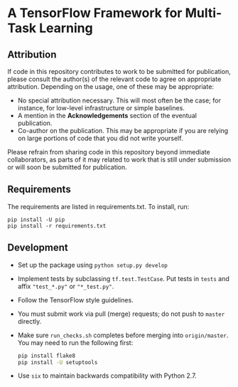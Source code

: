 # A TensorFlow Framework for Multi-Task Learning

## Attribution

If code in this repository contributes to work to be submitted for
publication, please consult the author(s) of the relevant code to
agree on appropriate attribution. Depending on the usage, one of these
may be appropriate:

* No special attribution necessary. This will most often be the case;
  for instance, for low-level infrastructure or simple baselines.
* A mention in the **Acknowledgements** section of the eventual
  publication.
* Co-author on the publication. This may be appropriate if you are
  relying on large portions of code that you did not write yourself.

Please refrain from sharing code in this repository beyond immediate
collaborators, as parts of it may related to work that is still under
submission or will soon be submitted for publication.

## Requirements

The requirements are listed in requirements.txt. To install, run:

```
pip install -U pip
pip install -r requirements.txt
```

## Development

* Set up the package using `python setup.py develop`
* Implement tests by subclassing `tf.test.TestCase`. Put tests in
  `tests` and affix `"test_*.py"` or `"*_test.py"`.
* Follow the TensorFlow style guidelines.
* You must submit work via pull (merge) requests; do not push
  to `master` directly.
* Make sure `run_checks.sh` completes before merging into
  `origin/master`. You may need to run the following first:

  ``` bash
  pip install flake8
  pip install -U setuptools
  ```

* Use `six` to maintain backwards compatibility with Python 2.7.
